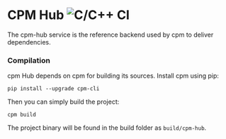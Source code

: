 # CPM Hub ![C/C++ CI](https://github.com/jorsanpe/cpm-hub/workflows/C/C++%20CI/badge.svg?branch=master)

The cpm-hub service is the reference backend used by cpm to deliver dependencies. 

### Compilation
cpm Hub depends on cpm for building its sources. Install cpm using pip:

`pip install --upgrade cpm-cli`

Then you can simply build the project:

`cpm build`

The project binary will be found in the build folder as `build/cpm-hub`. 
